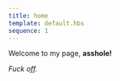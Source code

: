 ```yaml
---
title: home
template: default.hbs
sequence: 1
---
```


Welcome to my page, **asshole!**

*Fuck off.*